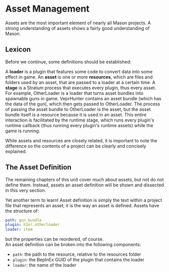 # Asset Management

Assets are the most important element of nearly all Mason projects. A strong understanding of assets shows a fairly good understanding of Mason.

## Lexicon

Before we continue, some definitions should be established:

A **loader** is a plugin that features some code to convert data into some effect in game. An **asset** is one or more **resources**, which are files and folders used by an asset, that are passed to a loader at a certain time. A **stage** is a Stratum process that executes every plugin, thus every asset.  
For example, OtherLoader is a loader that turns asset bundles into spawnable guns in game. VeprHunter contains an asset bundle (which has the data of the gun), which then gets passed to OtherLoader. The process of passing the asset bundle to OtherLoader is the asset, but the asset bundle itself is a resource because it is used in an asset. This entire interaction is facilitated by the runtime stage, which runs every plugin's runtime callback (thus running every plugin's runtime assets) while the game is running.

While assets and resources are closely related, it is important to note the difference so the contents of a project can be clearly and concisely explained.

## The Asset Definition

The remaining chapters of this unit cover much about assets, but not do not define them. Instead, assets an asset definition will be shown and dissected in this very section.

Yet another term to learn! Asset definition is simply the text within a project file that represents an asset; it is the way an asset is defined. Assets have the structure of:

```yaml
path: gun_bundle
plugin: h3vr.otherloader
loader: item
```

but the properties can be reordered, of course.  
An asset definition can be broken into the following components:

- `path`: the path to the resource, relative to the resources folder
- `plugin`: the BepInEx GUID of the plugin that contains the loader
- `loader`: the name of the loader
